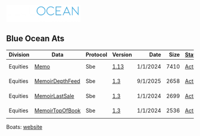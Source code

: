 [![Boats](https://github.com/Open-Markets-Initiative/Directory/blob/main/Organizations/Boats/Images/Logo.png)](https://blueocean-tech.io)


## Blue Ocean Ats

| Division | Data | Protocol | Version | Date | Size | [Status][Omi.Glossary.Status] | [Testing][Omi.Glossary.Testing] | Specification |
| --- | --- | --- | --- | ---: | ---: | --- | --- | --- |
| Equities | [Memo][Boats.Equities.Memo.Sbe.v1.13.Dissector] | Sbe | [1.13][Boats.Equities.Memo.Sbe.v1.13.Dissector] | 1/1/2024 | 7410 | [Active][Omi.Glossary.Status.Active] | [Beta][Omi.Glossary.Testing.Beta] | [url][Boats.Equities.Memo.Sbe.v1.13.Url] - [pdf][Boats.Equities.Memo.Sbe.v1.13.Pdf] - [xml][Boats.Equities.Memo.Sbe.v1.13.Xml] |
| Equities | [MemoirDepthFeed][Boats.Equities.MemoirDepthFeed.Sbe.v1.3.Dissector] | Sbe | [1.3][Boats.Equities.MemoirDepthFeed.Sbe.v1.3.Dissector] | 9/1/2025 | 2658 | [Active][Omi.Glossary.Status.Active] | [Beta][Omi.Glossary.Testing.Beta] | [url][Boats.Equities.MemoirDepthFeed.Sbe.v1.3.Url] - [pdf][Boats.Equities.MemoirDepthFeed.Sbe.v1.3.Pdf] - [xml][Boats.Equities.MemoirDepthFeed.Sbe.v1.3.Xml] |
| Equities | [MemoirLastSale][Boats.Equities.MemoirLastSale.Sbe.v1.3.Dissector] | Sbe | [1.3][Boats.Equities.MemoirLastSale.Sbe.v1.3.Dissector] | 1/1/2024 | 2699 | [Active][Omi.Glossary.Status.Active] | [Beta][Omi.Glossary.Testing.Beta] | [url][Boats.Equities.MemoirLastSale.Sbe.v1.3.Url] - [pdf][Boats.Equities.MemoirLastSale.Sbe.v1.3.Pdf] - [xml][Boats.Equities.MemoirLastSale.Sbe.v1.3.Xml] |
| Equities | [MemoirTopOfBook][Boats.Equities.MemoirTopOfBook.Sbe.v1.3.Dissector] | Sbe | [1.3][Boats.Equities.MemoirTopOfBook.Sbe.v1.3.Dissector] | 1/1/2024 | 2536 | [Active][Omi.Glossary.Status.Active] | [Beta][Omi.Glossary.Testing.Beta] | [url][Boats.Equities.MemoirTopOfBook.Sbe.v1.3.Url] - [pdf][Boats.Equities.MemoirTopOfBook.Sbe.v1.3.Pdf] - [xml][Boats.Equities.MemoirTopOfBook.Sbe.v1.3.Xml] |


Boats: [website](https://blueocean-tech.io "Go to Blue Ocean Ats")


[Omi.Glossary.Status]: https://github.com/Open-Markets-Initiative/Directory/blob/main/Glossary/Status.md "Protocol Deployment Status"
[Omi.Glossary.Status.Active]: https://github.com/Open-Markets-Initiative/Directory/blob/main/Glossary/Status.md "Deployment Status: Protocol is in active production"
[Omi.Glossary.Status.Deprecated]: https://github.com/Open-Markets-Initiative/Directory/blob/main/Glossary/Status.md "Deployment Status: Protocol is no longer in active use"
[Omi.Glossary.Status.Future]: https://github.com/Open-Markets-Initiative/Directory/blob/main/Glossary/Status.md "Deployment Status: Protocol is not yet deployed to an active production environment"
[Omi.Glossary.Status.Unknown]: https://github.com/Open-Markets-Initiative/Directory/blob/main/Glossary/Status.md "Deployment Status: Protocol deployment status is unknown"
[Omi.Glossary.Status.Header]: https://github.com/Open-Markets-Initiative/Directory/blob/main/Glossary/Status.md "Deployment Status: Header only protocol provided for debugging"
[Omi.Glossary.Testing]: https://github.com/Open-Markets-Initiative/Directory/blob/main/Glossary/Testing.md "Protocol Testing Status"
[Omi.Glossary.Testing.Verified]: https://github.com/Open-Markets-Initiative/Directory/blob/main/Glossary/Testing.md "Testing Status: Protocol has been tested on live data"
[Omi.Glossary.Testing.Incomplete]: https://github.com/Open-Markets-Initiative/Directory/blob/main/Glossary/Testing.md "Testing Status: Protocol has been tested on live data but contains known issues"
[Omi.Glossary.Testing.Beta]: https://github.com/Open-Markets-Initiative/Directory/blob/main/Glossary/Testing.md "Testing Status: Protocol has not been tested and structure is speculative"
[Omi.Glossary.Testing.Untested]: https://github.com/Open-Markets-Initiative/Directory/blob/main/Glossary/Testing.md "Testing Status: Protocol has not been tested on live data"

[Boats.Equities.Memo.Sbe.v1.13.Dissector]: https://github.com/Open-Markets-Initiative/wireshark-lua/blob/main/Boats/Boats_Equities_Memo_Sbe_v1_13_Dissector.lua "Boats Equities Memo Sbe v1.13 Wireshark Dissector"
[Boats.Equities.Memo.Sbe.v1.13.Url]: https://blueocean-tech.io/trading-updates "Blue Ocean Ats 1.13 Url"
[Boats.Equities.Memo.Sbe.v1.13.Pdf]: https://github.com/Open-Markets-Initiative/Directory/blob/main/Organizations/Boats/Specifications/Equities/Memo/Boats.Equities.Memo.Sbe.v1.13.pdf "Blue Ocean Ats 1.13 Pdf"
[Boats.Equities.Memo.Sbe.v1.13.Xml]: https://github.com/Open-Markets-Initiative/Directory/blob/main/Organizations/Boats/Specifications/Equities/Memo/Boats.Equities.Memo.Sbe.v1.13.xml "Blue Ocean Ats 1.13 Xml"
[Boats.Equities.MemoirDepthFeed.Sbe.v1.3.Dissector]: https://github.com/Open-Markets-Initiative/wireshark-lua/blob/main/Boats/Boats_Equities_MemoirDepthFeed_Sbe_v1_3_Dissector.lua "Boats Equities MemoirDepthFeed Sbe v1.3 Wireshark Dissector"
[Boats.Equities.MemoirDepthFeed.Sbe.v1.3.Url]: https://blueocean-tech.io/trading-updates "Blue Ocean Ats 1.3 Url"
[Boats.Equities.MemoirDepthFeed.Sbe.v1.3.Pdf]: https://github.com/Open-Markets-Initiative/Directory/blob/main/Organizations/Boats/Specifications/Equities/MemoirDepth/Boats.Equities.MemoirDepthFeed.Sbe.v1.3.pdf "Blue Ocean Ats 1.3 Pdf"
[Boats.Equities.MemoirDepthFeed.Sbe.v1.3.Xml]: https://github.com/Open-Markets-Initiative/Directory/blob/main/Organizations/Boats/Specifications/Equities/MemoirDepth/Boats.Equities.MemoirDepthFeed.Sbe.v1.3.xml "Blue Ocean Ats 1.3 Xml"
[Boats.Equities.MemoirLastSale.Sbe.v1.3.Dissector]: https://github.com/Open-Markets-Initiative/wireshark-lua/blob/main/Boats/Boats_Equities_MemoirLastSale_Sbe_v1_3_Dissector.lua "Boats Equities MemoirLastSale Sbe v1.3 Wireshark Dissector"
[Boats.Equities.MemoirLastSale.Sbe.v1.3.Url]: https://blueocean-tech.io/trading-updates "Blue Ocean Ats 1.3 Url"
[Boats.Equities.MemoirLastSale.Sbe.v1.3.Pdf]: https://github.com/Open-Markets-Initiative/Directory/blob/main/Organizations/Boats/Specifications/Equities/MemoirLastSale/Boats.Equities.MemoirLastSale.Sbe.v1.3.pdf "Blue Ocean Ats 1.3 Pdf"
[Boats.Equities.MemoirLastSale.Sbe.v1.3.Xml]: https://github.com/Open-Markets-Initiative/Directory/blob/main/Organizations/Boats/Specifications/Equities/MemoirLastSale/Boats.Equities.MemoirLastSale.Sbe.v1.3.xml "Blue Ocean Ats 1.3 Xml"
[Boats.Equities.MemoirTopOfBook.Sbe.v1.3.Dissector]: https://github.com/Open-Markets-Initiative/wireshark-lua/blob/main/Boats/Boats_Equities_MemoirTopOfBook_Sbe_v1_3_Dissector.lua "Boats Equities MemoirTopOfBook Sbe v1.3 Wireshark Dissector"
[Boats.Equities.MemoirTopOfBook.Sbe.v1.3.Url]: https://blueocean-tech.io/trading-updates "Blue Ocean Ats 1.3 Url"
[Boats.Equities.MemoirTopOfBook.Sbe.v1.3.Pdf]: https://github.com/Open-Markets-Initiative/Directory/blob/main/Organizations/Boats/Specifications/Equities/MemoirTop/Boats.Equities.MemoirTopOfBook.Sbe.v1.3.pdf "Blue Ocean Ats 1.3 Pdf"
[Boats.Equities.MemoirTopOfBook.Sbe.v1.3.Xml]: https://github.com/Open-Markets-Initiative/Directory/blob/main/Organizations/Boats/Specifications/Equities/MemoirTop/Boats.Equities.MemoirTopOfBook.Sbe.v1.3.xml "Blue Ocean Ats 1.3 Xml"
